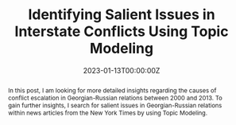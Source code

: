 ---
title: "Identifying Salient Issues in Interstate Conflicts Using Topic Modeling"
authors: 
- Sebastian Cujai
date: "2023-01-13T00:00:00Z"
publication: "Blog Post"
publication_short: "In: *sebastiancujai.com*. Available at: https://tinyurl.com/2px4g9dj"
publication_types: ["0"]
url_code: 'https://osf.io/w8ap4/'
abstract: "In this post, I am looking for more detailed insights regarding the causes of conflict escalation in Georgian-Russian relations between 2000 and 2013. To gain further insights, I search for salient issues in Georgian-Russian relations within news articles from the New York Times by using Topic Modeling."
---